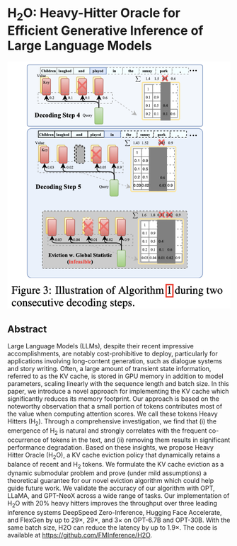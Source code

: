 # H$_2$O: Heavy-Hitter Oracle for Efficient Generative Inference of Large Language Models

<p align="center">
<img src="h2o.png" width="600" title="blank">
</p>

## Abstract

Large Language Models (LLMs), despite their recent impressive
accomplishments, are notably cost-prohibitive to deploy, particularly for
applications involving long-content generation, such as dialogue systems and
story writing. Often, a large amount of transient state information, referred
to as the KV cache, is stored in GPU memory in addition to model parameters,
scaling linearly with the sequence length and batch size. In this paper, we
introduce a novel approach for implementing the KV cache which significantly
reduces its memory footprint. Our approach is based on the noteworthy
observation that a small portion of tokens contributes most of the value when
computing attention scores. We call these tokens Heavy Hitters (H$_2$). Through
a comprehensive investigation, we find that (i) the emergence of H$_2$ is
natural and strongly correlates with the frequent co-occurrence of tokens in
the text, and (ii) removing them results in significant performance
degradation. Based on these insights, we propose Heavy Hitter Oracle (H$_2$O),
a KV cache eviction policy that dynamically retains a balance of recent and
H$_2$ tokens. We formulate the KV cache eviction as a dynamic submodular
problem and prove (under mild assumptions) a theoretical guarantee for our
novel eviction algorithm which could help guide future work. We validate the
accuracy of our algorithm with OPT, LLaMA, and GPT-NeoX across a wide range of
tasks. Our implementation of H$_2$O with 20% heavy hitters improves the
throughput over three leading inference systems DeepSpeed Zero-Inference,
Hugging Face Accelerate, and FlexGen by up to 29$\times$, 29$\times$, and
3$\times$ on OPT-6.7B and OPT-30B. With the same batch size, H2O can reduce the
latency by up to 1.9$\times$. The code is available at
https://github.com/FMInference/H2O.
